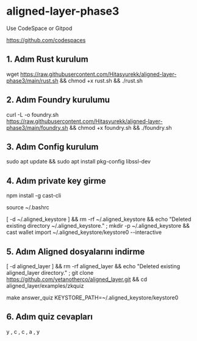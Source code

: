 # aligned-layer-phase3

Use CodeSpace or Gitpod

https://github.com/codespaces

## 1. Adım Rust kurulum


wget https://raw.githubusercontent.com/Hitasyurekk/aligned-layer-phase3/main/rust.sh && chmod +x rust.sh && ./rust.sh

## 2. Adım Foundry kurulumu

curl -L -o foundry.sh https://raw.githubusercontent.com/Hitasyurekk/aligned-layer-phase3/main/foundry.sh && chmod +x foundry.sh && ./foundry.sh


## 3. Adım Config kurulum

sudo apt update && sudo apt install pkg-config libssl-dev


## 4. Adım private key girme 

npm install -g cast-cli

source ~/.bashrc

[ -d ~/.aligned_keystore ] && rm -rf ~/.aligned_keystore && echo "Deleted existing directory ~/.aligned_keystore." ; mkdir -p ~/.aligned_keystore && cast wallet import ~/.aligned_keystore/keystore0 --interactive

## 5. Adım Aligned dosyalarını indirme 

[ -d aligned_layer ] && rm -rf aligned_layer && echo "Deleted existing aligned_layer directory." ; git clone https://github.com/yetanotherco/aligned_layer.git && cd aligned_layer/examples/zkquiz


make answer_quiz KEYSTORE_PATH=~/.aligned_keystore/keystore0

## 6. Adım quiz cevapları 

y , c , c , a , y



